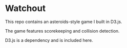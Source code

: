 Watchout
======================

This repo contains an asteroids-style game I built in D3.js.

The game features scorekeeping and collision detection.

D3.js is a dependency and is included here.
